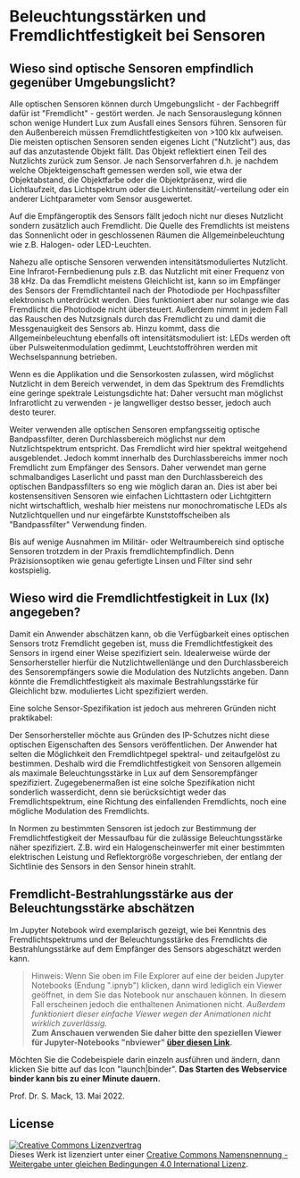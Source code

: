 # Beleuchtungsstärken und Fremdlichtfestigkeit bei Sensoren

## Wieso sind optische Sensoren empfindlich gegenüber Umgebungslicht?
Alle optischen Sensoren können durch Umgebungslicht - der Fachbegriff dafür ist "Fremdlicht" - gestört werden. Je nach Sensorauslegung können schon wenige Hundert Lux zum Ausfall eines Sensors führen. Sensoren für den Außenbereich müssen Fremdlichtfestigkeiten von >100 klx aufweisen. Die meisten optischen Sensoren senden eigenes Licht ("Nutzlicht") aus, das auf das anzutastende Objekt fällt. Das Objekt reflektiert einen Teil des Nutzlichts zurück zum Sensor. Je nach Sensorverfahren d.h. je nachdem welche Objekteigenschaft gemessen werden soll, wie etwa der Objektabstand, die Objektfarbe oder die Objektpräsenz, wird die Lichtlaufzeit, das Lichtspektrum oder die Lichtintensität/-verteilung oder ein anderer Lichtparameter vom Sensor ausgewertet.

Auf die Empfängeroptik des Sensors fällt jedoch nicht nur dieses Nutzlicht sondern zusätzlich auch Fremdlicht. Die Quelle des Fremdlichts ist meistens das Sonnenlicht oder in geschlossenen Räumen die Allgemeinbeleuchtung wie z.B. Halogen- oder LED-Leuchten.

Nahezu alle optische Sensoren verwenden intensitätsmoduliertes Nutzlicht. Eine Infrarot-Fernbedienung puls z.B. das Nutzlicht mit einer Frequenz von 38 kHz. Da das Fremdlicht meistens Gleichlicht ist, kann so im Empfänger des Sensors der Fremdlichtanteil nach der Photodiode per Hochpassfilter elektronisch unterdrückt werden. Dies funktioniert aber nur solange wie das Fremdlicht die Photodiode nicht übersteuert. Außerdem nimmt in jedem Fall das Rauschen des Nutzsignals durch das Fremdlicht zu und damit die Messgenauigkeit des Sensors ab.
Hinzu kommt, dass die Allgemeinbeleuchtung ebenfalls oft intensitätsmoduliert ist: LEDs werden oft über Pulsweitenmodulation gedimmt, Leuchtstoffröhren werden mit Wechselspannung betrieben.

Wenn es die Applikation und die Sensorkosten zulassen, wird möglichst Nutzlicht in dem Bereich verwendet, in dem das Spektrum des Fremdlichts eine geringe spektrale Leistungsdichte hat: Daher versucht man möglichst Infrarotlicht zu verwenden - je langwelliger destso besser, jedoch auch desto teurer.

Weiter verwenden alle optischen Sensoren empfangsseitig optische Bandpassfilter, deren Durchlassbereich möglichst nur dem Nutzlichtspektrum entspricht. Das Fremdlicht wird hier spektral weitgehend ausgeblendet. Jedoch kommt innerhalb des Durchlassbereichs immer noch Fremdlicht zum Empfänger des Sensors.
Daher verwendet man gerne schmalbandiges Laserlicht und passt man den Durchlassbereich des optischen Bandpassfilters so eng wie möglich daran an. Dies ist aber bei kostensensitiven Sensoren wie einfachen Lichttastern oder Lichtgittern nicht wirtschaftlich, weshalb hier meistens nur monochromatische LEDs als Nutzlichtquellen und nur eingefärbte Kunststoffscheiben als "Bandpassfilter" Verwendung finden.

Bis auf wenige Ausnahmen im Militär- oder Weltraumbereich sind optische Sensoren trotzdem in der Praxis fremdlichtempfindlich. Denn Präzisionsoptiken wie genau gefertigte Linsen und Filter sind sehr kostspielig.

## Wieso wird die Fremdlichtfestigkeit in Lux (lx) angegeben?
Damit ein Anwender abschätzen kann, ob die Verfügbarkeit eines optischen Sensors trotz Fremdlicht gegeben ist, muss die Fremdlichtfestigkeit des Sensors in irgend einer Weise spezifiziert sein.
Idealerweise würde der Sensorhersteller hierfür die Nutzlichtwellenlänge und den Durchlassbereich des Sensorempfängers sowie die Modulation des Nutzlichts angeben. Dann könnte die Fremdlichtfestigkeit als maximale Bestrahlungsstärke für Gleichlicht bzw. moduliertes Licht spezifiziert werden.

Eine solche Sensor-Spezifikation ist jedoch aus mehreren Gründen nicht praktikabel:

Der Sensorhersteller möchte aus Gründen des IP-Schutzes nicht diese optischen Eigenschaften des Sensors veröffentlichen.
Der Anwender hat selten die Möglichkeit den Fremdlichtpegel spektral- und zeitaufgelöst zu bestimmen.
Deshalb wird die Fremdlichtfestigkeit von Sensoren allgemein als maximale Beleuchtungsstärke in Lux auf dem Sensorempfänger spezifiziert.
Zugegebenermaßen ist eine solche Spezifikation nicht sonderlich wasserdicht, denn sie berücksichtigt weder das Fremdlichtspektrum, eine Richtung des einfallenden Fremdlichts, noch eine mögliche Modulation des Fremdlichts.

In Normen zu bestimmten Sensoren ist jedoch zur Bestimmung der Fremdlichtfestigkeit der Messaufbau für die zulässige Beleuchtungsstärke näher spezifiziert. Z.B. wird ein Halogenscheinwerfer mit einer bestimmten elektrischen Leistung und Reflektorgröße vorgeschrieben, der entlang der Sichtlinie des Sensors in den Sensor hinein strahlt.

## Fremdlicht-Bestrahlungsstärke aus der Beleuchtungsstärke abschätzen
Im Jupyter Notebook wird exemplarisch gezeigt, wie bei Kenntnis des Fremdlichtspektrums und der Beleuchtungsstärke des Fremdlichts die Bestrahlungsstärke auf dem Empfänger des Sensors abgeschätzt werden kann.

> Hinweis: Wenn Sie oben im File Explorer auf eine der beiden Jupyter Notebooks (Endung ".ipnyb") klicken, dann wird lediglich ein Viewer geöffnet, in dem Sie das Notebook nur anschauen können. In diesem Fall erscheinen jedoch die enthaltenen Animationen nicht. *Außerdem funktioniert dieser einfache Viewer wegen der Animationen nicht wirklich zuverlässig.*  
**Zum Anschauen verwenden Sie daher bitte den speziellen Viewer für Jupyter-Notebooks "nbviewer" [über diesen Link](https://nbviewer.jupyter.org/github/StefanMack/LumenSpectra/blob/master/lumenUndSpektren.ipynb).**

Möchten Sie die Codebeispiele darin einzeln ausführen und ändern, dann klicken Sie bitte auf das Icon "launch|binder". **Das Starten des Webservice binder kann bis zu einer Minute dauern.**


Prof. Dr. S. Mack, 13. Mai 2022.

License
-----
<a rel="license" href="http://creativecommons.org/licenses/by-sa/4.0/"><img alt="Creative Commons Lizenzvertrag" style="border-width:0" src="https://i.creativecommons.org/l/by-sa/4.0/88x31.png" /></a><br />Dieses Werk ist lizenziert unter einer <a rel="license" href="http://creativecommons.org/licenses/by-sa/4.0/">Creative Commons Namensnennung - Weitergabe unter gleichen Bedingungen 4.0 International Lizenz</a>.
